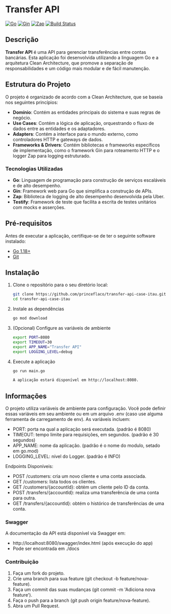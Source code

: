 # Transfer API

[![Go](https://img.shields.io/badge/Go-1.18+-blue.svg)](https://golang.org/)
[![Gin](https://img.shields.io/badge/Gin-v1.10.0-green.svg)](https://github.com/gin-gonic/gin)
[![Zap](https://img.shields.io/badge/Zap-v1.19.0-yellow.svg)](https://github.com/uber-go/zap)
[![Build Status](https://travis-ci.org/princeflaco/transfer-api-case-itau.svg?branch=develop)](https://travis-ci.org/princeflaco/transfer-api-case-itau)

## Descrição

**Transfer API** é uma API para gerenciar transferências entre contas bancárias. Esta aplicação foi desenvolvida utilizando a linguagem Go e a arquitetura Clean Architecture, que promove a separação de responsabilidades e um código mais modular e de fácil manutenção.

## Estrutura do Projeto

O projeto é organizado de acordo com a Clean Architecture, que se baseia nos seguintes princípios:

- **Domínio**: Contém as entidades principais do sistema e suas regras de negócio.
- **Use Cases**: Contém a lógica de aplicação, orquestrando o fluxo de dados entre as entidades e os adaptadores.
- **Adapters**: Contém a interface para o mundo externo, como controladores HTTP e gateways de dados.
- **Frameworks & Drivers**: Contém bibliotecas e frameworks específicos de implementação, como o framework Gin para roteamento HTTP e o logger Zap para logging estruturado.

### Tecnologias Utilizadas

- **Go**: Linguagem de programação para construção de serviços escaláveis e de alto desempenho.
- **Gin**: Framework web para Go que simplifica a construção de APIs.
- **Zap**: Biblioteca de logging de alto desempenho desenvolvida pela Uber.
- **Testify**: Framework de teste que facilita a escrita de testes unitários com mocks e asserções.

## Pré-requisitos

Antes de executar a aplicação, certifique-se de ter o seguinte software instalado:

- [Go 1.18+](https://golang.org/dl/)
- [Git](https://git-scm.com/)

## Instalação

1. Clone o repositório para o seu diretório local:

   ```bash
   git clone https://github.com/princeflaco/transfer-api-case-itau.git
   cd transfer-api-case-itau

2. Instale as dependências

    ```bash
    go mod download

3. (Opcional) Configure as variáveis de ambiente

    ```bash
   export PORT=8080
   export TIMEOUT=30
   export APP_NAME="Transfer API"
   export LOGGING_LEVEL=debug

4. Execute a aplicação

    ```bash
    go run main.go

    A aplicação estará disponível em http://localhost:8080.


## Informações

O projeto utiliza variáveis de ambiente para configuração. Você pode definir essas variáveis em seu ambiente ou em um arquivo .env (caso use alguma ferramenta de carregamento de env). As variáveis incluem:

- PORT: porta na qual a aplicação será executada. (padrão é 8080)
- TIMEOUT: tempo limite para requisições, em segundos. (padrão é 30 segundos)
- APP_NAME: nome da aplicação. (padrão é o nome do modulo, setado em go.mod)
- LOGGING_LEVEL: nível do Logger. (padrão é INFO)

Endpoints Disponíveis:
  - POST /customers: cria um novo cliente e uma conta associada.
  - GET /customers: lista todos os clientes.
  - GET /customers/{accountId}: obtém um cliente pelo ID da conta.
  - POST /transfers/{accountId}: realiza uma transferência de uma conta para outra.
  - GET /transfers/{accountId}: obtém o histórico de transferências de uma conta.

### Swagger
  A documentação da API está disponível via Swagger em:
  - http://localhost:8080/swagger/index.html (após execução do app)
  - Pode ser encontrada em ./docs

### Contribuição
1. Faça um fork do projeto.
2. Crie uma branch para sua feature (git checkout -b feature/nova-feature).
3. Faça um commit das suas mudanças (git commit -m 'Adiciona nova feature').
4. Faça o push para a branch (git push origin feature/nova-feature).
5. Abra um Pull Request.